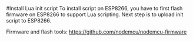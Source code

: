 #Install Lua init script
To install script on ESP8266, you have to first flash firmware on ESP8266 to support Lua scripting. Next step is to upload init script to ESP8266.

Firmware and flash tools:
https://github.com/nodemcu/nodemcu-firmware